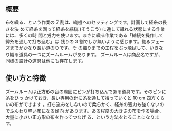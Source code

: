 ## 概要

布を織る、という作業の 7 割は、織機へのセッティングです。計画して経糸の長さを決
めて経糸を測って経糸を綜絖 (そうこう) に通して織れる状態にする作業には、多くの時
間と労力を使います。まさに織る作業である「綜絖を操作して緯糸を通して打ち込む」は
残りの 3 割でしか無いように感じます。織るフェーズまでがかなり長い道のりです。そ
の織りまでの工程をぶっ飛ばして、いきなり織る道具の一つにズームルームがあります。
ズームルームは商品名ですが、同様の設計の道具は他にも存在します。

## 使い方と特徴

ズームルームは正方形の台の周囲にピンが打ち込んである道具です。そのピンに糸をひっ
かけておき、長い専用の針に糸を通して拾っていくと 10 cm 四方くらいの布ができます
。打ち込みをしないので柔らかく、経糸の張力も強くないのでふんわり軽い布になる傾向
があります。ある程度の大きさの布を作る場合、大量に小さい正方形の布を作ってつなげ
る、という方法をとることになります。
